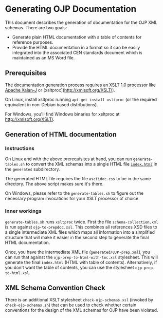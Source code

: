 
# Generating OJP Documentation

This document describes the generation of documentation for the OJP XML schemas. There are two goals:

* Generate plain HTML documentation with a table of contents for reference purposes.
* Provide the HTML documentation in a format so it can be easily integrated into the associated CEN standards document which is maintained as an MS Word file.

## Prerequisites

The documentation generation process requires an XSLT 1.0 processor like [Apache Xalan-J](http://xalan.apache.org/xalan-j/index.html) or (xsltproc](http://xmlsoft.org/XSLT/).

On Linux, install xsltproc running `apt-get install xsltproc` (or the required equivalent in non-Debian based distributions).

For Windows, you'll find Windows binaries for xsltproc at http://xmlsoft.org/XSLT/.

## Generation of HTML documentation

### Instructions

On Linux and with the above prerequisites at hand, you can run `generate-tables.sh` to convert the XML schemas into a single HTML file [`index.html`](generated/index.html) in the `generated` subdirectory.

The generated HTML file requires the file `asciidoc.css` to be in the same directory. The above script makes sure it's there.

On Windows, please refer to the `generate-tables.sh` to figure out the necessary program invocations for your XSLT processor of choice.

### Inner workings

`generate-tables.sh` runs `xsltproc` twice. First the file `schema-collection.xml` is run against `ojp-to-prepdoc.xsl`. This combines all references XSD files to a single intermediate XML files which maps all information into a simplified structure that will make it easier in the second step to generate the final HTML documentation.

Once, you have the intermediate XML file (`generated/OJP-prep.xml`), you can run that against the `ojp-prep-to-html-with-toc.xsl` stylesheet. This will generate the final `index.html` (HTML with table of contents). Alternatively, if you don't want the table of contents, you can use the stylesheet `ojp-prep-to-html.xsl`.

## XML Schema Convention Check

There is an additional XSLT stylesheet `check-ojp-schemas.xsl` (invoked by `check-ojp-schemas.sh`) that can be used to check whether certain conventions for the design
of the XML schemas for OJP have been violated.